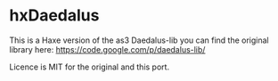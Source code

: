 hxDaedalus
==========

This is a Haxe version of the as3 Daedalus-lib you can find the original library here:
https://code.google.com/p/daedalus-lib/

Licence is MIT for the original and this port.

